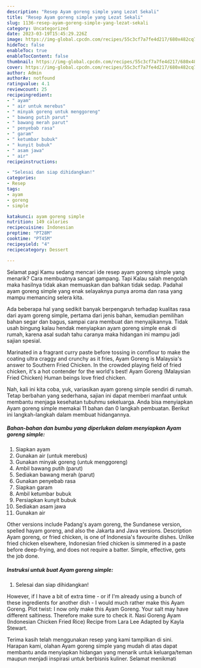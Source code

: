 ```yaml
---
description: "Resep Ayam goreng simple yang Lezat Sekali"
title: "Resep Ayam goreng simple yang Lezat Sekali"
slug: 1136-resep-ayam-goreng-simple-yang-lezat-sekali
category: Uncategorized
date: 2023-03-19T15:45:29.226Z
image: https://img-global.cpcdn.com/recipes/55c3cf7a7fe4d217/680x482cq70/ayam-goreng-simple-foto-resep-utama.jpg
hideToc: false
enableToc: true
enableTocContent: false
thumbnail: https://img-global.cpcdn.com/recipes/55c3cf7a7fe4d217/680x482cq70/ayam-goreng-simple-foto-resep-utama.jpg
cover: https://img-global.cpcdn.com/recipes/55c3cf7a7fe4d217/680x482cq70/ayam-goreng-simple-foto-resep-utama.jpg
author: Admin
authorAv: notfound
ratingvalue: 4.1
reviewcount: 25
recipeingredient:
- " ayam"
- " air untuk merebus"
- " minyak goreng untuk menggoreng"
- " bawang putih parut"
- " bawang merah parut"
- " penyebab rasa"
- " garam"
- " ketumbar bubuk"
- " kunyit bubuk"
- " asam jawa"
- " air"
recipeinstructions:

- "Selesai dan siap dihidangkan!"
categories:
- Resep
tags:
- ayam
- goreng
- simple

katakunci: ayam goreng simple 
nutrition: 149 calories
recipecuisine: Indonesian
preptime: "PT28M"
cooktime: "PT45M"
recipeyield: "4"
recipecategory: Dessert

---
```



Selamat pagi Kamu sedang mencari ide resep ayam goreng simple yang menarik? Cara membuatnya sangat gampang. Tapi Kalau salah mengolah maka hasilnya tidak akan memuaskan dan bahkan tidak sedap. Padahal ayam goreng simple yang enak selayaknya punya aroma dan rasa yang mampu memancing selera kita.


Ada beberapa hal yang sedikit banyak berpengaruh terhadap kualitas rasa dari ayam goreng simple, pertama dari jenis bahan, kemudian pemilihan bahan segar dan bagus, sampai cara membuat dan menyajikannya. Tidak usah bingung kalau hendak menyiapkan ayam goreng simple enak di rumah, karena asal sudah tahu caranya maka hidangan ini mampu jadi sajian spesial.

Marinated in a fragrant curry paste before tossing in cornflour to make the coating ultra craggy and crunchy as it fries, Ayam Goreng is Malaysia&#39;s answer to Southern Fried Chicken. In the crowded playing field of fried chicken, it&#39;s a hot contender for the world&#39;s best! Ayam Goreng (Malaysian Fried Chicken) Human beings love fried chicken.


Nah, kali ini kita coba, yuk, variasikan ayam goreng simple sendiri di rumah. Tetap berbahan yang sederhana, sajian ini dapat memberi manfaat untuk membantu menjaga kesehatan tubuhmu sekeluarga. Anda bisa menyiapkan Ayam goreng simple memakai 11 bahan dan 0 langkah pembuatan. Berikut ini langkah-langkah dalam membuat hidangannya.

<!--inarticleads1-->

##### Bahan-bahan dan bumbu yang diperlukan dalam menyiapkan Ayam goreng simple:

1. Siapkan  ayam
1. Gunakan  air (untuk merebus)
1. Gunakan  minyak goreng (untuk menggoreng)
1. Ambil  bawang putih (parut)
1. Sediakan  bawang merah (parut)
1. Gunakan  penyebab rasa
1. Siapkan  garam
1. Ambil  ketumbar bubuk
1. Persiapkan  kunyit bubuk
1. Sediakan  asam jawa
1. Gunakan  air


Other versions include Padang&#39;s ayam goreng, the Sundanese version, spelled hayam goreng, and also the Jakarta and Java versions. Description Ayam goreng, or fried chicken, is one of Indonesia&#39;s favourite dishes. Unlike fried chicken elsewhere, Indonesian fried chicken is simmered in a paste before deep-frying, and does not require a batter. Simple, effective, gets the job done. 

<!--inarticleads2-->

##### Instruksi untuk buat Ayam goreng simple:


1. Selesai dan siap dihidangkan!

However, if I have a bit of extra time - or if I&#39;m already using a bunch of these ingredients for another dish - I would much rather make this Ayam Goreng. Plot twist: I now only make this Ayam Goreng. Your salt may have different saltiness. Therefore make sure to check it. Nasi Goreng Ayam (Indonesian Chicken Fried Rice) Recipe from Lara Lee Adapted by Kayla Stewart. 

Terima kasih telah menggunakan resep yang kami tampilkan di sini. Harapan kami, olahan Ayam goreng simple yang mudah di atas dapat membantu anda menyiapkan hidangan yang menarik untuk keluarga/teman maupun menjadi inspirasi untuk berbisnis kuliner. Selamat menikmati
